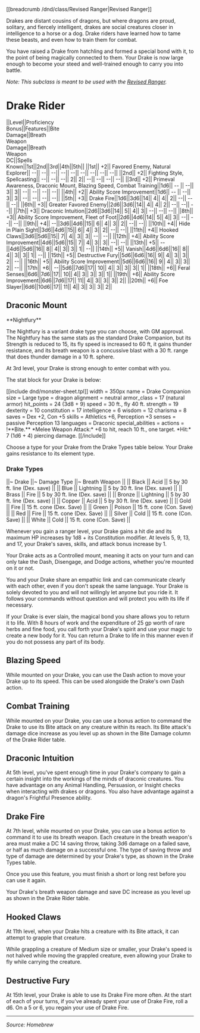 [[breadcrumb /dnd/class/Revised Ranger|Revised Ranger]]

Drakes are distant cousins of dragons, but where dragons are proud, solitary, and fiercely intelligent, drakes are social creatures closer in intelligence to a horse or a dog. Drake riders have learned how to tame these beasts, and even how to train them for combat.

You have raised a Drake from hatchling and formed a special bond with it, to the point of being magically connected to them. Your Drake is now large enough to become your steed and well-trained enough to carry you into battle.

*Note: This subclass is meant to be used with the [Revised Ranger](http:*media.wizards.com/2016/dnd/UA_RevisedRanger.pdf).*

# Drake Rider

||Level||Proficiency<br>Bonus||Features||Bite<br>Damage||Breath<br>Weapon<br>Damage||Breath<br>Weapon<br>DC||Spells<br>Known||1st||2nd||3rd||4th||5th||
||1st|| +2|| Favored Enemy, Natural Explorer|| --|| --|| --|| --|| --|| --|| --|| --|| --||
||2nd|| +2|| Fighting Style, Spellcasting|| --|| --|| --|| 2|| 2|| --|| --|| --|| --||
||3rd|| +2|| Primeval Awareness, Draconic Mount, Blazing Speed, Combat Training||1d6|| -- || --|| 3|| 3|| --|| --|| --|| --||
||4th|| +2|| Ability Score Improvement||1d6|| -- || --|| 3|| 3|| --|| --|| --|| --||
||5th|| +3|| Drake Fire||1d6||3d6||14|| 4|| 4|| 2|| --|| --|| --||
||6th|| +3|| Greater Favored Enemy||2d6||3d6||14|| 4|| 4|| 2|| --|| --|| --||
||7th|| +3|| Draconic Intuition||2d6||3d6||14|| 5|| 4|| 3|| --|| --|| --||
||8th|| +3|| Ability Score Improvement, Fleet of Foot||2d6||4d6||14|| 5|| 4|| 3|| --|| --|| --||
||9th|| +4|| --||3d6||4d6||15|| 6|| 4|| 3|| 2|| --|| --||
||10th|| +4|| Hide in Plain Sight||3d6||4d6||15|| 6|| 4|| 3|| 2|| --|| --||
||11th|| +4|| Hooked Claws||3d6||5d6||15|| 7|| 4|| 3|| 3|| --|| --||
||12th|| +4|| Ability Score Improvement||4d6||5d6||15|| 7|| 4|| 3|| 3|| --|| --||
||13th|| +5|| --||4d6||5d6||16|| 8|| 4|| 3|| 3|| 1|| --||
||14th|| +5|| Vanish||4d6||6d6||16|| 8|| 4|| 3|| 3|| 1|| --||
||15th|| +5|| Destructive Fury||5d6||6d6||16|| 9|| 4|| 3|| 3|| 2|| --||
||16th|| +5|| Ability Score Improvement||5d6||6d6||16|| 9|| 4|| 3|| 3|| 2|| --||
||17th|| +6|| --||5d6||7d6||17|| 10|| 4|| 3|| 3|| 3|| 1||
||18th|| +6|| Feral Senses||6d6||7d6||17|| 10|| 4|| 3|| 3|| 3|| 1||
||19th|| +6|| Ability Score Improvement||6d6||7d6||17|| 11|| 4|| 3|| 3|| 3|| 2||
||20th|| +6|| Foe Slayer||6d6||10d6||17|| 11|| 4|| 3|| 3|| 3|| 2||

## Draconic Mount

<div class="phb-sidebar" markdown="1">
**Nightfury**

The Nightfury is a variant drake type you can choose, with GM approval. The Nightfury has the same stats as the standard Drake Companion, but its Strength is reduced to 15, its fly speed is increased to 60 ft, it gains thunder resistance, and its breath weapon is a concussive blast with a 30 ft. range that does thunder damage in a 10 ft. sphere.
</div>

At 3rd level, your Drake is strong enough to enter combat with you.

The stat block for your Drake is below:

<div style="display:inline-block; vertical-align: top; " markdown="1">
[[include dnd/monster-sheet.tpl]]
width = 350px
name = Drake Companion
size = Large
type = dragon
alignment = neutral
armor_class = 17 (natural armor)
hit_points = 24 (3d8 + 9)
speed = 30 ft., fly 40 ft.
strength = 19
dexterity = 10
constitution = 17
intelligence = 6
wisdom = 12
charisma = 8
saves = Dex +2, Con +5
skills = Athletics +6, Perception +3
senses = passive Perception 13
languages = Draconic
special_abilities = 
actions = !**Bite.** *Melee Weapon Attack:* +6 to hit, reach 10 ft., one target. *Hit:* 7 (1d6 + 4) piercing damage.
[[/include]]

</div>

Choose a type for your Drake from the Drake Types table below. Your Drake gains resistance to its element type.

### Drake Types

||~ Drake ||~ Damage Type ||~ Breath Weapon ||
|| Black || Acid || 5 by 30 ft. line (Dex. save) ||
|| Blue || Lightning || 5 by 30 ft. line (Dex. save) ||
|| Brass || Fire || 5 by 30 ft. line (Dex. save) ||
|| Bronze || Lightning || 5 by 30 ft. line (Dex. save) ||
|| Copper || Acid || 5 by 30 ft. line (Dex. save) ||
|| Gold || Fire || 15 ft. cone (Dex. Save) ||
|| Green || Poison || 15 ft. cone (Con. Save) ||
|| Red || Fire || 15 ft. cone (Dex. Save) ||
|| Silver || Cold || 15 ft. cone (Con. Save) ||
|| White || Cold || 15 ft. cone (Con. Save) ||

Whenever you gain a ranger level, your Drake gains a hit die and its maximum HP increases by 1d8 + its Constitution modifier. At levels 5, 9, 13, and 17, your Drake's saves, skills, and attack bonus increase by 1.

Your Drake acts as a Controlled mount, meaning it acts on your turn and can only take the Dash, Disengage, and Dodge actions, whether you're mounted on it or not.

You and your Drake share an empathic link and can communicate clearly with each other, even if you don't speak the same language. Your Drake is solely devoted to you and will not willingly let anyone but you ride it. It follows your commands without question and will protect you with its life if necessary.

If your Drake is ever slain, the magical bond you share allows you to return it to life. With 8 hours of work and the expenditure of 25 gp worth of rare herbs and fine food, you call forth your Drake's spirit and use your magic to create a new body for it. You can return a Drake to life in this manner even if you do not possess any part of its body.

## Blazing Speed

While mounted on your Drake, you can use the Dash action to move your Drake up to its speed. This can be used alongside the Drake's own Dash action.

## Combat Training

While mounted on your Drake, you can use a bonus action to command the Drake to use its Bite attack on any creature within its reach. Its Bite attack's damage dice increase as you level up as shown in the Bite Damage column of the Drake Rider table.

## Draconic Intuition

At 5th level, you've spent enough time in your Drake's company to gain a certain insight into the workings of the minds of draconic creatures. You have advantage on any Animal Handling, Persuasion, or Insight checks when interacting with drakes or dragons. You also have advantage against a dragon's Frightful Presence ability.

## Drake Fire

At 7th level, while mounted on your Drake, you can use a bonus action to command it to use its breath weapon. Each creature in the breath weapon's area must make a DC 14 saving throw, taking 3d6 damage on a failed save, or half as much damage on a successful one. The type of saving throw and type of damage are determined by your Drake's type, as shown in the Drake Types table.

Once you use this feature, you must finish a short or long rest before you can use it again.

Your Drake's breath weapon damage and save DC increase as you level up as shown in the Drake Rider table.

## Hooked Claws

At 11th level, when your Drake hits a creature with its Bite attack, it can attempt to grapple that creature. 

While grappling a creature of Medium size or smaller, your Drake's speed is not halved while moving the grappled creature, even allowing your Drake to fly while carrying the creature.

## Destructive Fury

At 15th level, your Drake is able to use its Drake Fire more often. At the start of each of your turns, if you've already spent your use of Drake Fire, roll a d6. On a 5 or 6, you regain your use of Drake Fire.

----

*Source: Homebrew*
